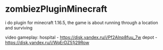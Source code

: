 # zombiezPluginMinecraft
i do plugin for minecraft 1.16.5, the game is about running through a location and surviving

video gameplay:
hospital - https://disk.yandex.ru/i/Pf2Alnp8fuu_7w
depot - https://disk.yandex.ru/i/WqErDZ51j29Row
